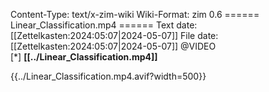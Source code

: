 Content-Type: text/x-zim-wiki
Wiki-Format: zim 0.6
====== Linear_Classification.mp4 ======
Text date: [[Zettelkasten:2024:05:07|2024-05-07]] File date: [[Zettelkasten:2024:05:07|2024-05-07]]
@VIDEO  
[*] **[[../Linear_Classification.mp4]]** 




{{../Linear_Classification.mp4.avif?width=500}}

